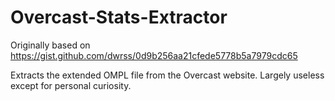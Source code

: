 # Overcast-Stats-Extractor

Originally based on https://gist.github.com/dwrss/0d9b256aa21cfede5778b5a7979cdc65

Extracts the extended OMPL file from the Overcast website. Largely useless except for personal curiosity.

